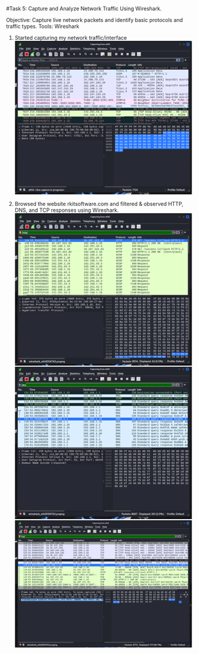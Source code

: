#Task 5: Capture and Analyze Network Traffic Using Wireshark.

Objective: Capture live network packets and identify basic protocols and traffic types.
Tools: Wireshark

1. Started capturing my network traffic/interface
![wireshark network traffic image](images/Task_2_Wireshark_Traffice_Capture.png)

3. Browsed the website rkitsoftware.com and filtered & observed HTTP, DNS, and TCP responses using Wireshark.
![HTTP response](images/Task_3_HTTP_Response.png)
![DNS response](images/Task_4_DNS_Response.png)
![TCP response](images/Task_5.5_TCP_Response.png)

